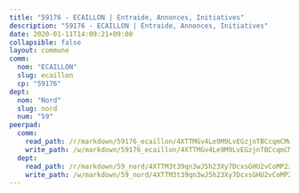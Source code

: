 ```yaml
---
title: "59176 - ECAILLON | Entraide, Annonces, Initiatives"
description: "59176 - ECAILLON | Entraide, Annonces, Initiatives"
date: 2020-01-11T14:09:21+09:00
collapsible: false
layout: commune
comm:
  nom: "ECAILLON"
  slug: ecaillon
  cp: "59176"
dept:
  nom: "Nord"
  slug: nord
  num: "59"
peerpad:
  comm:
    read_path: /r/markdown/59176_ecaillon/4XTTMGv4Le9M9LvEGzjnTBCcqmCMwh5gQuKq5aTKo2tWMAuno
    write_path: /w/markdown/59176_ecaillon/4XTTMGv4Le9M9LvEGzjnTBCcqmCMwh5gQuKq5aTKo2tWMAuno-K3TgUBEc6kjsXkMiMfUVNANNsuYNzfDE9bKzBD8h5Tt1nrt37QjCWG4K562W1shJM72EqCSUgZjHUaKZQofau4zYE3HfMWefw6Gm3PgCUxGF4VJLBkf18fxWComCcKz4CTCJPuqh
  dept:
    read_path: /r/markdown/59_nord/4XTTM3t39qn3wJ5h23Xy7DcxsGHU2vCoMP2z3iS4TUn3TrtdJ
    write_path: /w/markdown/59_nord/4XTTM3t39qn3wJ5h23Xy7DcxsGHU2vCoMP2z3iS4TUn3TrtdJ-K3TgTuZGkuZqXfr6fpmH7pGsMT6ndvZQMyRDze5QBt7XScLWHoBi246kLoDKpTH2Yo4f3AFSSJqGc2ozvNww7qPLqsDjpvahxCbQ6F5znbfjp6kVgaDcTYc9LyhwSfYuCevnvZUQ
---
```


